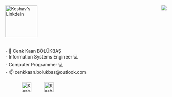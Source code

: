 <img src='https://imgyukle.com/f/2022/06/21/VNiqYA.gif' align='right'>
<img align="center" alt="Keshav's Linkdein" width="100px" src="https://imgyukle.com/f/2022/06/21/VNsRa6.png" />
<br>
<br>
<br>

<div align="left">- 👋 Cenk Kaan BÖLÜKBAŞ</div>

<div align="left">- Information Systems Engineer 💻</div>

<div align="left">- Computer Programmer 💻</div>

<div align="left">- 📫 cenkkaan.bolukbas@outlook.com</div>
  <br>


<div align="">
&nbsp;&nbsp;&nbsp;&nbsp;&nbsp;&nbsp;&nbsp;&nbsp;&nbsp;&nbsp;&nbsp;&nbsp;&nbsp;<a href="https://www.linkedin.com/in/cenkkaanbolukbas" target="_blank" rel="nofollow"><img align="center" alt="Keshav's Linkdein" width="30px" src="https://img.icons8.com/color/48/000000/linkedin-2--v2.png" /></a>&nbsp;&nbsp;&nbsp;&nbsp;&nbsp;&nbsp;&nbsp;&nbsp;&nbsp; <a href="https://www.instagram.com/cenkkaann" target="_blank" rel="nofollow"><img align="center" alt="Keshav's Insta" width="30px" src="https://img.icons8.com/color/48/000000/instagram-new--v2.png" /></a>
</div>


  


<!---
cenkkaanbolukbas/cenkkaanbolukbas is a ✨ special ✨ repository because its `README.md` (this file) appears on your GitHub profile.
You can click the Preview link to take a look at your changes.
--->
